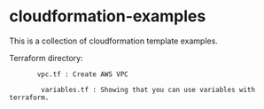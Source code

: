 # cloudformation-examples

This is a collection of cloudformation template examples.

Terraform directory:

           vpc.tf : Create AWS VPC
           
            variables.tf : Showing that you can use variables with terraform.



